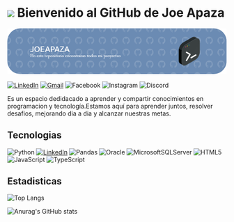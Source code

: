 # <img src="https://media.giphy.com/media/v1.Y2lkPTc5MGI3NjExcXZmNmV3dzUyZ3o4azZwaXJmdGxhYmFkeGhnczBndjduMDRlcjV6biZlcD12MV9pbnRlcm5hbF9naWZfYnlfaWQmY3Q9Zw/8jWYd7UElxpe8kpdey/giphy.gif" width="140"/> Bienvenido al GitHub de Joe Apaza
![Header](./github-header-image.png)


[![LinkedIn](https://img.shields.io/badge/linkedin-%230077B5.svg?style=for-the-badge&logo=linkedin&logoColor=white)](https://www.linkedin.com/in/joelmaitaap/)
[![Gmail](https://img.shields.io/badge/Gmail-D14836?style=for-the-badge&logo=gmail&logoColor=white)](joemapaza97@gmail.com)
![Facebook](https://img.shields.io/badge/Facebook-%231877F2.svg?style=for-the-badge&logo=Facebook&logoColor=white)
![Instagram](https://img.shields.io/badge/Instagram-%23E4405F.svg?style=for-the-badge&logo=Instagram&logoColor=white)
![Discord](https://img.shields.io/badge/Discord-%235865F2.svg?style=for-the-badge&logo=discord&logoColor=white)

Es un espacio dedidacado a aprender y compartir conocimientos en programacion y tecnología.Estamos aquí para aprender juntos, resolver desafios, mejorando dia a dia y alcanzar nuestras metas.

## Tecnologias

![Python](https://img.shields.io/badge/python-3670A0?style=for-the-badge&logo=python&logoColor=ffdd54)
[![LinkedIn](https://img.shields.io/badge/linkedin-%230077B5.svg?style=for-the-badge&logo=linkedin&logoColor=white)](https://www.linkedin.com/in/joelmaitaap/)
![Pandas](https://img.shields.io/badge/pandas-%23150458.svg?style=for-the-badge&logo=pandas&logoColor=white)
![Oracle](https://img.shields.io/badge/Oracle-F80000?style=for-the-badge&logo=oracle&logoColor=white)
![MicrosoftSQLServer](https://img.shields.io/badge/Microsoft%20SQL%20Server-CC2927?style=for-the-badge&logo=microsoft%20sql%20server&logoColor=white)
![HTML5](https://img.shields.io/badge/html5-%23E34F26.svg?style=for-the-badge&logo=html5&logoColor=white)
![JavaScript](https://img.shields.io/badge/javascript-%23323330.svg?style=for-the-badge&logo=javascript&logoColor=%23F7DF1E)
![TypeScript](https://img.shields.io/badge/typescript-%23007ACC.svg?style=for-the-badge&logo=typescript&logoColor=white)
## Estadisticas
![Top Langs](https://github-readme-stats.vercel.app/api/top-langs/?username=JoeApaza&layout=compact&theme=tokyonight)

![Anurag's GitHub stats](https://github-readme-stats.vercel.app/api?username=JoeApaza&show_icons=true&theme=tokyonight)

